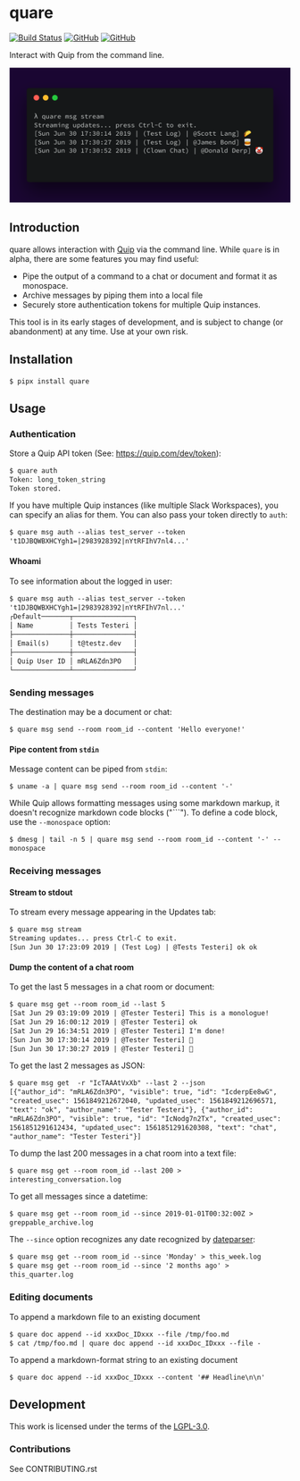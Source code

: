 # quare

[![Build Status](https://travis-ci.com/jstvz/quare.svg?token=wyryPHwFnqhmwjV5kQz5&branch=master)](https://travis-ci.com/jstvz/quare)
[![GitHub](https://img.shields.io/github/license/jstvz/quare.svg)](https://www.gnu.org/licenses/lgpl-3.0.en.html)
[![GitHub](https://img.shields.io/pypi/v/quare.svg)](https://www.gnu.org/licenses/lgpl-3.0.en.html)

Interact with Quip from the command line.

![quare streaming messages](https://github.com/jstvz/quare/blob/master/docs/assets/quare.png?raw=true)

## Introduction ##
quare allows interaction with [Quip](https://quip.com) via the command line. While `quare` is in alpha, there are some features you may find useful:
- Pipe the output of a command to a chat or document and format it as monospace.
- Archive messages by piping them into a local file
- Securely store authentication tokens for multiple Quip instances.

This tool is in its early stages of development, and is subject to change (or abandonment) at any time. Use at your own risk.

## Installation ##

```console
$ pipx install quare
```

## Usage ##

### Authentication ###
Store a Quip API token (See: https://quip.com/dev/token):

```console
$ quare auth
Token: long_token_string
Token stored.
```
If you have multiple Quip instances (like multiple Slack Workspaces), you can specify an alias for them. You can also pass your token directly to `auth`:

```console
$ quare msg auth --alias test_server --token 't1DJBQWBXHCYgh1=|2983928392|nYtRFIhV7nl4...'
```

#### Whoami ####

To see information about the logged in user:
```console
$ quare msg auth --alias test_server --token 't1DJBQWBXHCYgh1=|2983928392|nYtRFIhV7nl...'
┌Default───────┬───────────────┐
│ Name         │ Tests Testeri │
├──────────────┼───────────────┤
│ Email(s)     │ t@testz.dev   │
├──────────────┼───────────────┤
│ Quip User ID │ mRLA6Zdn3PO   │
└──────────────┴───────────────┘
```

### Sending messages ###
The destination may be a document or chat:

```console
$ quare msg send --room room_id --content 'Hello everyone!'
```

#### Pipe content from `stdin` ####

Message content can be piped from `stdin`:
```console
$ uname -a | quare msg send --room room_id --content '-'
```

While Quip allows formatting messages using some markdown markup, it doesn't recognize markdown code blocks ("\`\`\`"). To define a code block, use the `--monospace` option:

```console
$ dmesg | tail -n 5 | quare msg send --room room_id --content '-' --monospace
```

### Receiving messages ###

#### Stream to stdout ####
To stream every message appearing in the Updates tab:

```console
$ quare msg stream
Streaming updates... press Ctrl-C to exit.
[Sun Jun 30 17:23:09 2019 | (Test Log) | @Tests Testeri] ok ok
```

#### Dump the content of a chat room ####
To get the last 5 messages in a chat room or document:
```console
$ quare msg get --room room_id --last 5
[Sat Jun 29 03:19:09 2019 | @Tester Testeri] This is a monologue!
[Sat Jun 29 16:00:12 2019 | @Tester Testeri] ok
[Sat Jun 29 16:34:51 2019 | @Tester Testeri] I'm done!
[Sun Jun 30 17:30:14 2019 | @Tester Testeri] 🌮
[Sun Jun 30 17:30:27 2019 | @Tester Testeri] 🥃
```

To get the last 2 messages as JSON:
```console
$ quare msg get  -r "IcTAAAtVxXb" --last 2 --json
[{"author_id": "mRLA6Zdn3PO", "visible": true, "id": "IcderpEe8wG", "created_usec": 1561849212672040, "updated_usec": 1561849212696571, "text": "ok", "author_name": "Tester Testeri"}, {"author_id": "mRLA6Zdn3PO", "visible": true, "id": "IcNodg7n2Tx", "created_usec": 1561851291612434, "updated_usec": 1561851291620308, "text": "chat", "author_name": "Tester Testeri"}]
```

To dump the last 200 messages in a chat room into a text file:
```console
$ quare msg get --room room_id --last 200 > interesting_conversation.log
```

To get all messages since a datetime:
```console
$ quare msg get --room room_id --since 2019-01-01T00:32:00Z > greppable_archive.log
```

The `--since` option recognizes any date recognized by [dateparser](https://dateparser.readthedocs.io/en/latest/):
```console
$ quare msg get --room room_id --since 'Monday' > this_week.log
$ quare msg get --room room_id --since '2 months ago' > this_quarter.log
```

### Editing documents ###

To append a markdown file to an existing document
```console
$ quare doc append --id xxxDoc_IDxxx --file /tmp/foo.md
$ cat /tmp/foo.md | quare doc append --id xxxDoc_IDxxx --file -
```

To append a markdown-format string to an existing document
```console
$ quare doc append --id xxxDoc_IDxxx --content '## Headline\n\n'
```

## Development ##

This work is licensed under the terms of the [LGPL-3.0](https://www.gnu.org/licenses/lgpl-3.0.en.html).
### Contributions ###
See CONTRIBUTING.rst
